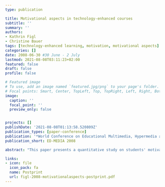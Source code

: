 ```yaml
---
type: publication

title: Motivational aspects in technology-enhanced courses
subtitle: ''
summary: ''
authors:
- Kathrin Figl
- Christine Bauer
tags: [technology-enhanced learning, motivation, motivational aspects]
categories: []
date: 2008-06-30 #30 June - 2 July
lastmod: 2021-08-08T03:11:23+02:00
featured: false
draft: false
profile: false

# Featured image
# To use, add an image named `featured.jpg/png` to your page's folder.
# Focal points: Smart, Center, TopLeft, Top, TopRight, Left, Right, BottomLeft, Bottom, BottomRight.
image:
  caption: ''
  focal_point: ''
  preview_only: false


projects: []
publishDate: '2021-08-08T01:13:58.520809Z'
publication_types: [paper-conference]
publication: '*World Conference on Educational Multimedia, Hypermedia and Telecommunications 2008*'
publication_short: ED-MEDIA 2008

abstract: "This paper presents a quantitative study on students' motivation in technology-enhanced courses. Four technology-enhanced courses with differing course designs were investigated concerning their impacts on student's motivation. Results show that, although the designs vary only in some didactical elements, the course designs differ significantly concerning students' motivation and the motives that drive commitment and performance. The paper discusses several motivational, didactical elements and further results regarding their implications for course designs."

links: 
- icon: file
  icon_pack: fa
  name: Postprint
  url: figl-2008-motivationalaspects-postprint.pdf
---
```

